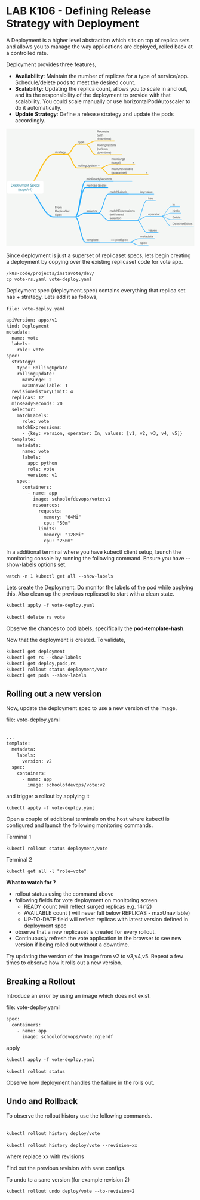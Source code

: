 # LAB K106 - Defining Release Strategy with  Deployment

A Deployment is a higher level abstraction which sits on top of replica sets and allows you to manage the way applications are deployed, rolled back at a controlled rate.

Deployment provides three features,

  * **Availability**: Maintain the number of replicas for a type of service/app. Schedule/delete pods to meet the desired count.
  * **Scalability**: Updating the replica count, allows you to scale in and out, and its the responsibility of the deployment to provide with that scalability. You could scale manually or use horizontalPodAutoscaler to do it automatically.  
  * **Update Strategy**: Define a release strategy and update the pods accordingly.

![deployment specs mindmap](images/deployment_mindmap.png)


Since deployment is just a superset of replicaset specs, lets begin  creating  a deployment by copying over the existing replicaset code for vote app. 

```
/k8s-code/projects/instavote/dev/
cp vote-rs.yaml vote-deploy.yaml
```


Deployment spec (deployment.spec) contains everything that replica set has + strategy. Lets add it as follows,

`file: vote-deploy.yaml`

```
apiVersion: apps/v1
kind: Deployment
metadata:
  name: vote
  labels:
    role: vote
spec:
  strategy:
    type: RollingUpdate
    rollingUpdate:
      maxSurge: 2
      maxUnavailable: 1
  revisionHistoryLimit: 4
  replicas: 12
  minReadySeconds: 20
  selector:
    matchLabels:
      role: vote
    matchExpressions:
      - {key: version, operator: In, values: [v1, v2, v3, v4, v5]}
  template:
    metadata:
      name: vote
      labels:
        app: python
        role: vote
        version: v1
    spec:
      containers:
        - name: app
          image: schoolofdevops/vote:v1
          resources:
            requests:
              memory: "64Mi"
              cpu: "50m"
            limits:
              memory: "128Mi"
              cpu: "250m"
```


In a additional terminal where you have kubectl client setup, launch the monitoring console by running the following command. Ensure you have --show-labels options set.
```
watch -n 1 kubectl get all --show-labels
```


Lets  create the Deployment. Do monitor the labels of the pod while applying this. Also clean up the previous replicaset to start with a clean state.

```
kubectl apply -f vote-deploy.yaml

kubectl delete rs vote
```

Observe the chances to pod labels, specifically the **pod-template-hash**.


Now that the deployment is created. To validate,

```
kubectl get deployment
kubectl get rs --show-labels
kubectl get deploy,pods,rs
kubectl rollout status deployment/vote
kubectl get pods --show-labels
```


## Rolling out a new version

Now, update the deployment spec to use a new version of the image.

file: vote-deploy.yaml
```

...
template:
  metadata:
    labels:
      version: v2   
  spec:
    containers:
      - name: app
        image: schoolofdevops/vote:v2

```

and trigger a rollout by applying it

```
kubectl apply -f vote-deploy.yaml
```

Open a couple of additional terminals on the host where kubectl is configured and launch the following monitoring commands.

Terminal 1
```
kubectl rollout status deployment/vote
```


Terminal 2
```
kubectl get all -l "role=vote"
```

**What to watch for ?**

  * rollout status using the command above
  * following fields for vote deployment on monitoring screen
    * READY count (will reflect surged replicas e.g. 14/12)
    * AVAILABLE count ( will never fall below REPLICAS - maxUnavilable)
    * UP-TO-DATE field will reflect replicas with latest version defined in deployment spec
  * observe that a new replicaset is created for every rollout.  
  * Continuously refresh the vote application in the browser to see new version if being rolled out without a downtime.  

Try updating the version of the image from v2 to v3,v4,v5. Repeat a few times to observe how it rolls out a new version.  

## Breaking a Rollout  

Introduce an error by using an image which does not exist.

file: vote-deploy.yaml
```
spec:
  containers:
    - name: app
      image: schoolofdevops/vote:rgjerdf

```

apply

```
kubectl apply -f vote-deploy.yaml

kubectl rollout status
```

Observe how  deployment handles the failure in the rolls out.

## Undo and Rollback

To observe  the rollout history use the following commands.

```

kubectl rollout history deploy/vote

kubectl rollout history deploy/vote --revision=xx
```

where replace xx with revisions

Find out the previous revision with sane configs.

To undo to a sane version (for example revision 2)

```
kubectl rollout undo deploy/vote --to-revision=2
```
